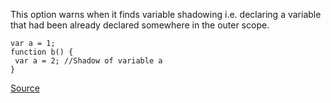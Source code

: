 
This option warns when it finds variable shadowing i.e. declaring a variable that had been already declared somewhere in the outer scope.

    var a = 1;
    function b() {
     var a = 2; //Shadow of variable a
    }

[Source](http://www.jshint.com/docs/options/#shadow)
      
